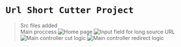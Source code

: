 ﻿# `Url Short Cutter Project`
> Src files added    
> Main proccess
![Home page](/images/url-short-cutter_home_page.png)
![Input field for long source URL](/images/url-short-cutter_main_logic1.png)
![Main controller cut logic](/images/url-short-cutter_main_logic2.png)
![Main controller redirect logic](/images/url-short-cutter_main_logic3.png)
